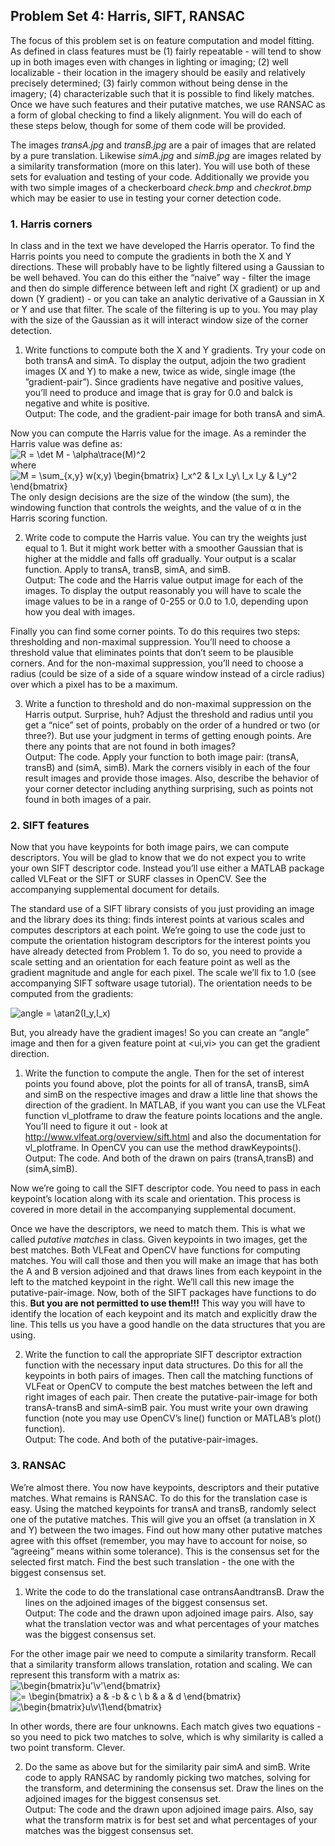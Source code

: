 ## Problem Set 4: Harris, SIFT, RANSAC

The focus of this problem set is on feature computation and model fitting. As defined in class features must be (1) fairly repeatable - will tend to show up in both images even with changes in lighting or imaging; (2) well localizable - their location in the imagery should be easily and relatively precisely determined; (3) fairly common without being dense in the imagery; (4) characterizable such that it is possible to find likely matches. Once we have such features and their putative matches, we use RANSAC as a form of global checking to find a likely alignment. You will do each of these steps below, though for some of them code will be provided.

The images _transA.jpg_ and _transB.jpg_ are a pair of images that are related by a pure translation. Likewise _simA.jpg_ and _simB.jpg_ are images related by a similarity transformation (more on this later). You will use both of these sets for evaluation and testing of your code. Additionally we provide you with two simple images of a checkerboard _check.bmp_ and _checkrot.bmp_ which may be easier to use in testing your corner detection code. 

### 1. Harris corners
In class and in the text we have developed the Harris operator. To find the Harris points you need to compute the gradients in both the X and Y directions. These will probably have to be lightly filtered using a Gaussian to be well behaved. You can do this either the “naive” way - filter the image and then do simple difference between left and right (X gradient) or up and down (Y gradient) - or you can take an analytic derivative of a Gaussian in X or Y and use that filter. The scale of the filtering is up to you. You may play with the size of the Gaussian as it will interact window size of the corner detection. 
1. Write functions to compute both the X and Y gradients. Try your code on both transA and simA. To display the output, adjoin the two gradient images (X and Y) to make a new, twice as wide, single image (the ”gradient-pair”). Since gradients have negative and positive values, you’ll need to produce and image that is gray for 0.0 and balck is negative and white is positive.  
Output: The code, and the gradient-pair image for both transA and simA.

Now you can compute the Harris value for the image. As a reminder the Harris value was define as:  
![R = \det M - \alpha\trace(M)^2](https://render.githubusercontent.com/render/math?math=R%20%3D%20%5Cdet%20M%20-%20%5Calpha%5Ctrace(M)%5E2)  
where  
![M = \sum_{x,y} w(x,y) \begin{bmatrix} I_x^2 & I_x I_y\\ I_x I_y & I_y^2 \end{bmatrix}](https://render.githubusercontent.com/render/math?math=M%20%3D%20%5Csum_%7Bx%2Cy%7D%20w(x%2Cy)%20%5Cbegin%7Bbmatrix%7D%20I_x%5E2%20%26%20I_x%20I_y%5C%5C%20I_x%20I_y%20%26%20I_y%5E2%20%5Cend%7Bbmatrix%7D)  
The only design decisions are the size of the window (the sum), the windowing function that controls the weights, and the value of α in the Harris scoring function.

2. Write code to compute the Harris value. You can try the weights just equal to 1. But it might work better with a smoother Gaussian that is higher at the middle and falls off gradually. Your output is a scalar function. Apply to transA, transB, simA, and simB.  
Output: The code and the Harris value output image for each of the images. To display the output reasonably you will have to scale the image values to be in a range of 0-255 or 0.0 to 1.0, depending upon how you deal with images.

Finally you can find some corner points. To do this requires two steps: thresholding and non-maximal suppression. You’ll need to choose a threshold value that eliminates points that don’t seem to be plausible corners. And for the non-maximal suppression, you’ll need to choose a radius (could be size of a side of a square window instead of a circle radius) over which a pixel has to be a maximum.

3. Write a function to threshold and do non-maximal suppression on the Harris output. Surprise, huh? Adjust the threshold and radius until you get a “nice” set of points, probably on the order of a hundred or two (or three?). But use your judgment in terms of getting enough points. Are there any points that are not found in both images?  
Output: The code. Apply your function to both image pair: (transA, transB) and (simA, simB). Mark the corners visibly in each of the four result images and provide those images. Also, describe the behavior of your corner detector including anything surprising, such as points not found in both images of a pair. 

### 2. SIFT features
Now that you have keypoints for both image pairs, we can compute descriptors. You will be glad to know that we do not expect you to write your own SIFT descriptor code. Instead you’ll use either a MATLAB package called VLFeat or the SIFT or SURF classes in OpenCV. See the accompanying supplemental document for details.

The standard use of a SIFT library consists of you just providing an image and the library does its thing: finds interest points at various scales and computes descriptors at each point. We’re going to use the code just to compute the orientation histogram descriptors for the interest points you have already detected from Problem 1. To do so, you need to provide a scale setting and an orientation for each feature point as well as the gradient magnitude and angle for each pixel. The scale we’ll fix to 1.0 (see accompanying SIFT software usage tutorial). The orientation needs to be computed from the gradients:  

![angle = \atan2(I_y,I_x)](https://render.githubusercontent.com/render/math?math=angle%20%3D%20%5Catan2(I_y%2CI_x))

But, you already have the gradient images! So you can create an “angle” image and then for a given feature point at <ui,vi> you can get the gradient direction.

1. Write the function to compute the angle. Then for the set of interest points you found above, plot the points for all of transA, transB, simA and simB on the respective images and draw a little line that shows the direction of the gradient. In MATLAB, if you want you can use the VLFeat function vl_plotframe to draw the feature points locations and the angle. You’ll need to figure it out - look at http://www.vlfeat.org/overview/sift.html and also the documentation for vl_plotframe. In OpenCV you can use the method drawKeypoints().  
Output: The code. And both of the drawn on pairs (transA,transB) and (simA,simB).

Now we’re going to call the SIFT descriptor code. You need to pass in each keypoint’s location along with its scale and orientation. This process is covered in more detail in the accompanying supplemental document.  

Once we have the descriptors, we need to match them. This is what we called _putative matches_ in class. Given keypoints in two images, get the best matches. Both VLFeat and OpenCV have functions for computing matches. You will call those and then you will make an image that has both the A and B version adjoined and that draws lines from each keypoint in the left to the matched keypoint in the right. We’ll call this new image the putative-pair-image. Now, both of the SIFT packages have functions to do this. **But you are not permitted to use them!!!** This way you will have to identify the location of each keypoint and its match and explicitly draw the line. This tells us you have a good handle on the data structures that you are using.  

2. Write the function to call the appropriate SIFT descriptor extraction function with the necessary input data structures. Do this for all the keypoints in both pairs of images. Then call the matching functions of VLFeat or OpenCV to compute the best matches between the left and right images of each pair. Then create the putative-pair-image for both transA-transB and simA-simB pair. You must write your own drawing function (note you may use OpenCV’s line() function or MATLAB’s plot() function).  
Output: The code. And both of the putative-pair-images.  

### 3. RANSAC
We’re almost there. You now have keypoints, descriptors and their putative matches. What remains is RANSAC. To do this for the translation case is easy. Using the matched keypoints for transA and transB, randomly select one of the putative matches. This will give you an offset (a translation in X and Y) between the two images. Find out how many other putative matches agree with this offset (remember, you may have to account for noise, so ”agreeing” means within some tolerance). This is the consensus set for the selected first match. Find the best such translation - the one with the biggest consensus set.

1. Write the code to do the translational case ontransAandtransB. Draw the lines on the adjoined images of the biggest consensus set.  
Output: The code and the drawn upon adjoined image pairs. Also, say what the translation vector was and what percentages of your matches was the biggest consensus set.  

For the other image pair we need to compute a similarity transform. Recall that a similarity transform allows translation, rotation and scaling. We can represent this transform with a matrix as:  
![\begin{bmatrix}u'\\v'\end{bmatrix}](https://render.githubusercontent.com/render/math?math=%5Cbegin%7Bbmatrix%7Du'%5C%5Cv'%5Cend%7Bbmatrix%7D)
![= \begin{bmatrix} a & -b & c \\ b & a & d \end{bmatrix}](https://render.githubusercontent.com/render/math?math=%3D%20%5Cbegin%7Bbmatrix%7D%20a%20%26%20-b%20%26%20c%20%5C%5C%20b%20%26%20a%20%26%20d%20%5Cend%7Bbmatrix%7D)
![\begin{bmatrix}u\\v\\1\end{bmatrix}](https://render.githubusercontent.com/render/math?math=%5Cbegin%7Bbmatrix%7Du%5C%5Cv%5C%5C1%5Cend%7Bbmatrix%7D)

In other words, there are four unknowns. Each match gives two equations - so you need to pick two matches to solve, which is why similarity is called a two point transform. Clever.

2. Do the same as above but for the similarity pair simA and simB. Write code to apply RANSAC by randomly picking two matches, solving for the transform, and determining the consensus set. Draw the lines on the adjoined images for the biggest consensus set.  
Output: The code and the drawn upon adjoined image pairs. Also, say what the transform matrix is for best set and what percentages of your matches was the biggest consensus set.
